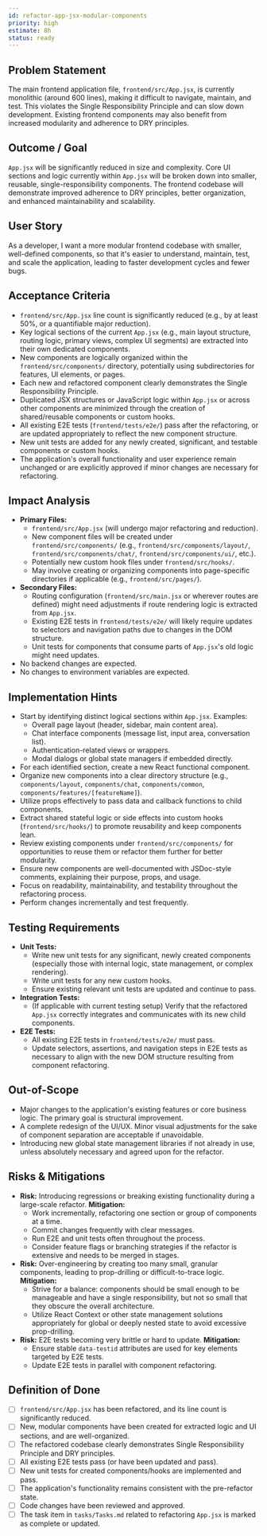 ```yaml
---
id: refactor-app-jsx-modular-components
priority: high
estimate: 8h
status: ready
---
```


## Problem Statement
The main frontend application file, `frontend/src/App.jsx`, is currently monolithic (around 600 lines), making it difficult to navigate, maintain, and test. This violates the Single Responsibility Principle and can slow down development. Existing frontend components may also benefit from increased modularity and adherence to DRY principles.

## Outcome / Goal
`App.jsx` will be significantly reduced in size and complexity. Core UI sections and logic currently within `App.jsx` will be broken down into smaller, reusable, single-responsibility components. The frontend codebase will demonstrate improved adherence to DRY principles, better organization, and enhanced maintainability and scalability.

## User Story
As a developer, I want a more modular frontend codebase with smaller, well-defined components, so that it's easier to understand, maintain, test, and scale the application, leading to faster development cycles and fewer bugs.

## Acceptance Criteria
- `frontend/src/App.jsx` line count is significantly reduced (e.g., by at least 50%, or a quantifiable major reduction).
- Key logical sections of the current `App.jsx` (e.g., main layout structure, routing logic, primary views, complex UI segments) are extracted into their own dedicated components.
- New components are logically organized within the `frontend/src/components/` directory, potentially using subdirectories for features, UI elements, or pages.
- Each new and refactored component clearly demonstrates the Single Responsibility Principle.
- Duplicated JSX structures or JavaScript logic within `App.jsx` or across other components are minimized through the creation of shared/reusable components or custom hooks.
- All existing E2E tests (`frontend/tests/e2e/`) pass after the refactoring, or are updated appropriately to reflect the new component structure.
- New unit tests are added for any newly created, significant, and testable components or custom hooks.
- The application's overall functionality and user experience remain unchanged or are explicitly approved if minor changes are necessary for refactoring.

## Impact Analysis
- **Primary Files:**
    - `frontend/src/App.jsx` (will undergo major refactoring and reduction).
    - New component files will be created under `frontend/src/components/` (e.g., `frontend/src/components/layout/`, `frontend/src/components/chat/`, `frontend/src/components/ui/`, etc.).
    - Potentially new custom hook files under `frontend/src/hooks/`.
    - May involve creating or organizing components into page-specific directories if applicable (e.g., `frontend/src/pages/`).
- **Secondary Files:**
    - Routing configuration (`frontend/src/main.jsx` or wherever routes are defined) might need adjustments if route rendering logic is extracted from `App.jsx`.
    - Existing E2E tests in `frontend/tests/e2e/` will likely require updates to selectors and navigation paths due to changes in the DOM structure.
    - Unit tests for components that consume parts of `App.jsx`'s old logic might need updates.
- No backend changes are expected.
- No changes to environment variables are expected.

## Implementation Hints
- Start by identifying distinct logical sections within `App.jsx`. Examples:
    - Overall page layout (header, sidebar, main content area).
    - Chat interface components (message list, input area, conversation list).
    - Authentication-related views or wrappers.
    - Modal dialogs or global state managers if embedded directly.
- For each identified section, create a new React functional component.
- Organize new components into a clear directory structure (e.g., `components/layout`, `components/chat`, `components/common`, `components/features/[featureName]`).
- Utilize props effectively to pass data and callback functions to child components.
- Extract shared stateful logic or side effects into custom hooks (`frontend/src/hooks/`) to promote reusability and keep components lean.
- Review existing components under `frontend/src/components/` for opportunities to reuse them or refactor them further for better modularity.
- Ensure new components are well-documented with JSDoc-style comments, explaining their purpose, props, and usage.
- Focus on readability, maintainability, and testability throughout the refactoring process.
- Perform changes incrementally and test frequently.

## Testing Requirements
- **Unit Tests:**
    - Write new unit tests for any significant, newly created components (especially those with internal logic, state management, or complex rendering).
    - Write unit tests for any new custom hooks.
    - Ensure existing relevant unit tests are updated and continue to pass.
- **Integration Tests:**
    - (If applicable with current testing setup) Verify that the refactored `App.jsx` correctly integrates and communicates with its new child components.
- **E2E Tests:**
    - All existing E2E tests in `frontend/tests/e2e/` must pass.
    - Update selectors, assertions, and navigation steps in E2E tests as necessary to align with the new DOM structure resulting from component refactoring.

## Out-of-Scope
- Major changes to the application's existing features or core business logic. The primary goal is structural improvement.
- A complete redesign of the UI/UX. Minor visual adjustments for the sake of component separation are acceptable if unavoidable.
- Introducing new global state management libraries if not already in use, unless absolutely necessary and agreed upon for the refactor.

## Risks & Mitigations
- **Risk:** Introducing regressions or breaking existing functionality during a large-scale refactor.
  **Mitigation:**
    - Work incrementally, refactoring one section or group of components at a time.
    - Commit changes frequently with clear messages.
    - Run E2E and unit tests often throughout the process.
    - Consider feature flags or branching strategies if the refactor is extensive and needs to be merged in stages.
- **Risk:** Over-engineering by creating too many small, granular components, leading to prop-drilling or difficult-to-trace logic.
  **Mitigation:**
    - Strive for a balance: components should be small enough to be manageable and have a single responsibility, but not so small that they obscure the overall architecture.
    - Utilize React Context or other state management solutions appropriately for global or deeply nested state to avoid excessive prop-drilling.
- **Risk:** E2E tests becoming very brittle or hard to update.
  **Mitigation:**
    - Ensure stable `data-testid` attributes are used for key elements targeted by E2E tests.
    - Update E2E tests in parallel with component refactoring.

## Definition of Done
- [ ] `frontend/src/App.jsx` has been refactored, and its line count is significantly reduced.
- [ ] New, modular components have been created for extracted logic and UI sections, and are well-organized.
- [ ] The refactored codebase clearly demonstrates Single Responsibility Principle and DRY principles.
- [ ] All existing E2E tests pass (or have been updated and pass).
- [ ] New unit tests for created components/hooks are implemented and pass.
- [ ] The application's functionality remains consistent with the pre-refactor state.
- [ ] Code changes have been reviewed and approved.
- [ ] The task item in `tasks/Tasks.md` related to refactoring `App.jsx` is marked as complete or updated. 